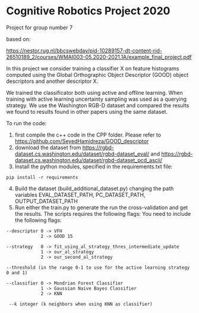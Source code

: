 # Cognitive Robotics Project 2020
Project for group number 7

based on: 

https://nestor.rug.nl/bbcswebdav/pid-10289157-dt-content-rid-26510189_2/courses/WMAI003-05.2020-2021.1A/example_final_project.pdf


In this project we consider training a classifier X on feature histograms computed using the Global Orthographic Object Descriptor (GOOD) object descriptors and another descriptor X. 

We trained the classificator both using active and offline learning. When training with active learning uncertainty sampling was used as a querying strategy.
We use the Washington RGB-D dataset and compared the results we found to results found in other papers using the same dataset. 


To run the code: 
1. first compile the c++ code in the CPP folder. Please refer to https://github.com/SeyedHamidreza/GOOD_descriptor
2. download the dataset from https://rgbd-dataset.cs.washington.edu/dataset/rgbd-dataset_eval/ and https://rgbd-dataset.cs.washington.edu/dataset/rgbd-dataset_pcd_ascii/
3. Install the python modules, specified in the requirements.txt file:
``` 
pip install -r requirements
``` 

4. Build the dataset (build_additional_dataset.py) changing the path variables EVAL_DATASET_PATH, PC_DATASET_PATH, OUTPUT_DATASET_PATH
5. Run either the train.py to generate the run the cross-validation and get the results. The scripts requires the following flags:
You need to include the following flags: 
``` 
--descriptor 0 -> VFH 
             2 -> GOOD 15
                                      
--strategy   0 -> fit_using_al_strategy_thres_intermediate_update
             1 -> our_al_strategy
             2 -> our_second_al_strategy
                           
--threshold (in the range 0-1 to use for the active learning strategy 0 and 1)

--classifier 0 -> Mondrian Forest Classifier
             1 -> Gaussian Naive Bayes Classifier
             2 -> KNN
           
 --k integer (k neighbors when using KNN as classifier)

```
